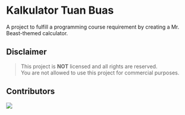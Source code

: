 <div align="left">
  <h1>Kalkulator Tuan Buas</h1>
</div>

<p>A project to fulfill a programming course requirement by creating a Mr. Beast-themed calculator.</p>

## Disclaimer

> This project is **NOT** licensed and all rights are reserved. <br/>
> You are not allowed to use this project for commercial purposes. <br/>

## Contributors
<a href="https://github.com/hanyaseorangpelajar/kalkulator-tuan-buas/graphs/contributors">
  <img src="https://contrib.rocks/image?repo=hanyaseorangpelajar/kalkulator-tuan-buas" />
</a>
